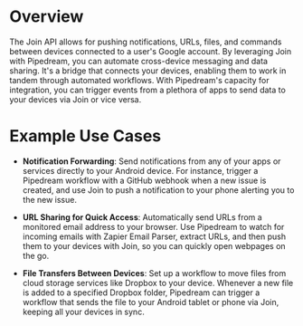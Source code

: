 # Overview

The Join API allows for pushing notifications, URLs, files, and commands between devices connected to a user's Google account. By leveraging Join with Pipedream, you can automate cross-device messaging and data sharing. It's a bridge that connects your devices, enabling them to work in tandem through automated workflows. With Pipedream's capacity for integration, you can trigger events from a plethora of apps to send data to your devices via Join or vice versa.

# Example Use Cases

- **Notification Forwarding**: Send notifications from any of your apps or services directly to your Android device. For instance, trigger a Pipedream workflow with a GitHub webhook when a new issue is created, and use Join to push a notification to your phone alerting you to the new issue.

- **URL Sharing for Quick Access**: Automatically send URLs from a monitored email address to your browser. Use Pipedream to watch for incoming emails with Zapier Email Parser, extract URLs, and then push them to your devices with Join, so you can quickly open webpages on the go.

- **File Transfers Between Devices**: Set up a workflow to move files from cloud storage services like Dropbox to your device. Whenever a new file is added to a specified Dropbox folder, Pipedream can trigger a workflow that sends the file to your Android tablet or phone via Join, keeping all your devices in sync.
